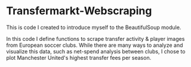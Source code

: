 # Transfermarkt-Webscraping
This is code I created to introduce myself to the BeautifulSoup module.

In this code I define functions to scrape transfer activity & player images from European soccer clubs. While there are many ways to analyze and visualize this data, such as net-spend analysis between clubs,
I chose to plot Manchester United's highest transfer fees per season. 
